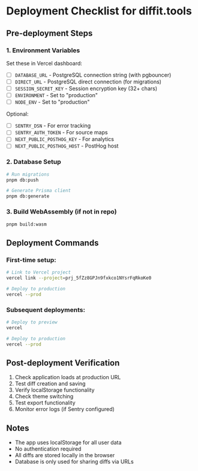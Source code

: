 # Deployment Checklist for diffit.tools

## Pre-deployment Steps

### 1. Environment Variables
Set these in Vercel dashboard:
- [ ] `DATABASE_URL` - PostgreSQL connection string (with pgbouncer)
- [ ] `DIRECT_URL` - PostgreSQL direct connection (for migrations)
- [ ] `SESSION_SECRET_KEY` - Session encryption key (32+ chars)
- [ ] `ENVIRONMENT` - Set to "production"
- [ ] `NODE_ENV` - Set to "production"

Optional:
- [ ] `SENTRY_DSN` - For error tracking
- [ ] `SENTRY_AUTH_TOKEN` - For source maps
- [ ] `NEXT_PUBLIC_POSTHOG_KEY` - For analytics
- [ ] `NEXT_PUBLIC_POSTHOG_HOST` - PostHog host

### 2. Database Setup
```bash
# Run migrations
pnpm db:push

# Generate Prisma client
pnpm db:generate
```

### 3. Build WebAssembly (if not in repo)
```bash
pnpm build:wasm
```

## Deployment Commands

### First-time setup:
```bash
# Link to Vercel project
vercel link --project=prj_5fZz8GPJn9fxkco1NYsrFqRkoKe0

# Deploy to production
vercel --prod
```

### Subsequent deployments:
```bash
# Deploy to preview
vercel

# Deploy to production
vercel --prod
```

## Post-deployment Verification

1. Check application loads at production URL
2. Test diff creation and saving
3. Verify localStorage functionality
4. Check theme switching
5. Test export functionality
6. Monitor error logs (if Sentry configured)

## Notes

- The app uses localStorage for all user data
- No authentication required
- All diffs are stored locally in the browser
- Database is only used for sharing diffs via URLs